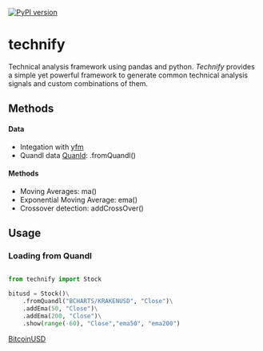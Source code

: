 [![PyPI version](https://badge.fury.io/py/technify.svg)](https://badge.fury.io/py/technify)
# technify
Technical analysis framework using  pandas and python.
_Technify_ provides a simple yet powerful framework to generate common technical analysis signals and custom combinations of them.

## Methods

#### Data
* Integation with [yfm](https://github.com/rubenafo/yfMongo)
* Quandl data [Quanld](https://www.quandl.com/): .fromQuandl()

#### Methods
* Moving Averages: ma()
* Exponential Moving Average: ema()
* Crossover detection: addCrossOver()

## Usage

### Loading from Quandl
```python

from technify import Stock

bitusd = Stock()\
    .fromQuandl("BCHARTS/KRAKENUSD", "Close")\
    .addEma(50, "Close")\
    .addEma(200, "Close")\
    .show(range(-60), "Close","ema50", "ema200")
```

[BitcoinUSD](https://github.com/rubenafo/technify/blob/master/imgs/sample1.png)